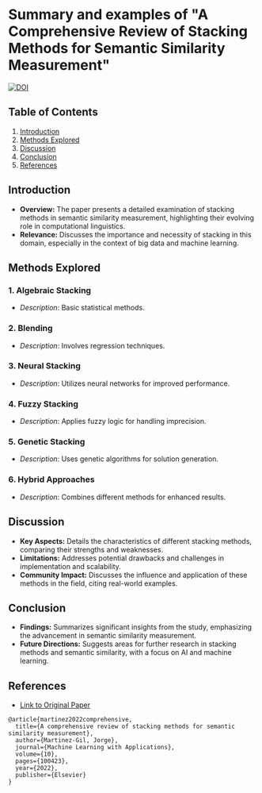 # Summary and examples of "A Comprehensive Review of Stacking Methods for Semantic Similarity Measurement"

[![DOI](https://zenodo.org/badge/DOI/10.1016/j.mlwa.2022.100423.svg)](https://doi.org/10.1016/j.mlwa.2022.100423)


## Table of Contents
1. [Introduction](#introduction)
2. [Methods Explored](#methods-explored)
3. [Discussion](#discussion)
4. [Conclusion](#conclusion)
5. [References](#references)

## Introduction
- **Overview:** The paper presents a detailed examination of stacking methods in semantic similarity measurement, highlighting their evolving role in computational linguistics.
- **Relevance:** Discusses the importance and necessity of stacking in this domain, especially in the context of big data and machine learning.

## Methods Explored
### 1. Algebraic Stacking
- *Description*: Basic statistical methods.

### 2. Blending
- *Description*: Involves regression techniques.

### 3. Neural Stacking
- *Description*: Utilizes neural networks for improved performance.

### 4. Fuzzy Stacking
- *Description*: Applies fuzzy logic for handling imprecision.

### 5. Genetic Stacking
- *Description*: Uses genetic algorithms for solution generation.

### 6. Hybrid Approaches
- *Description*: Combines different methods for enhanced results.

## Discussion
- **Key Aspects:** Details the characteristics of different stacking methods, comparing their strengths and weaknesses.
- **Limitations:** Addresses potential drawbacks and challenges in implementation and scalability.
- **Community Impact:** Discusses the influence and application of these methods in the field, citing real-world examples.

## Conclusion
- **Findings:** Summarizes significant insights from the study, emphasizing the advancement in semantic similarity measurement.
- **Future Directions:** Suggests areas for further research in stacking methods and semantic similarity, with a focus on AI and machine learning.

## References
- [Link to Original Paper](https://www.sciencedirect.com/science/article/pii/S2666827022000986)

```
@article{martinez2022comprehensive,
  title={A comprehensive review of stacking methods for semantic similarity measurement},
  author={Martinez-Gil, Jorge},
  journal={Machine Learning with Applications},
  volume={10},
  pages={100423},
  year={2022},
  publisher={Elsevier}
}
```

